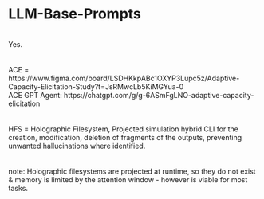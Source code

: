 # LLM-Base-Prompts
<br />
Yes.<br />
<br /><br />
ACE = https://www.figma.com/board/LSDHKkpABc1OXYP3Lupc5z/Adaptive-Capacity-Elicitation-Study?t=JsRMwcLb5KiMGYua-0 <br />
ACE GPT Agent: https://chatgpt.com/g/g-6ASmFgLNO-adaptive-capacity-elicitation <br />
<br /><br />
HFS = Holographic Filesystem, Projected simulation hybrid CLI for the creation, modification, deletion of fragments of the outputs, preventing unwanted hallucinations where identified. <br />
<br /><br />
note: Holographic filesystems are projected at runtime, so they do not exist & memory is limited by the attention window - however is viable for most tasks.<br />
